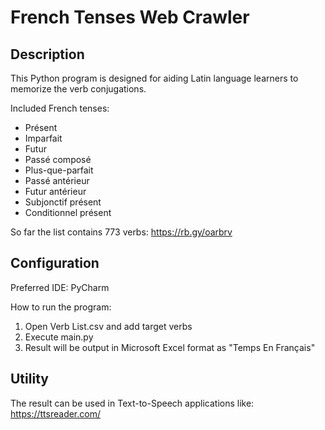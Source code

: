 # French Tenses Web Crawler

## Description
This Python program is designed for aiding Latin language learners to memorize the verb conjugations.

Included French tenses:
* Présent
* Imparfait
* Futur
* Passé composé
* Plus-que-parfait
* Passé antérieur
* Futur antérieur
* Subjonctif présent
* Conditionnel présent

So far the list contains 773 verbs: https://rb.gy/oarbrv

## Configuration
Preferred IDE: PyCharm

How to run the program:
1. Open Verb List.csv and add target verbs
2. Execute main.py
3. Result will be output in Microsoft Excel format as "Temps En Français"

## Utility
The result can be used in Text-to-Speech applications like: https://ttsreader.com/ 